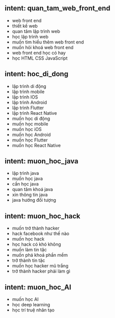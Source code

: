 ## intent: quan_tam_web_front_end
- web front end
- thiết kế web
- quan tâm lập trình web
- học lập trình web
- muốn tìm hiểu thêm web front end
- muốn hỏi khoá web front end
- web front end học có hay
- học HTML CSS JavaScript

## intent: hoc_di_dong
- lập trình di động
- lập trình mobile
- lập trình IOS
- lập trình Android
- lập trình Flutter
- lập trình React Native
- muốn học di động
- muốn học mobile
- muốn học iOS
- muốn học Android
- muốn học Flutter
- muốn học React Native

## intent: muon_hoc_java
- lập trình java
- muốn học java
- cần học java
- quan tâm khoá java
- xin thông tin java
- java hướng đối tượng

## intent: muon_hoc_hack
- muốn trở thành hacker
- hack facebook như thế nào
- muốn học hack
- học hack có khó không
- muốn làm tin tặc
- muốn phá khoá phần mềm
- trở thành tin tặc
- muốn học hacker mũ trắng
- trở thành hacker phải làm gì

## intent: muon_hoc_AI
- muốn học AI
- học deep learning
- học trí truệ nhân tạo